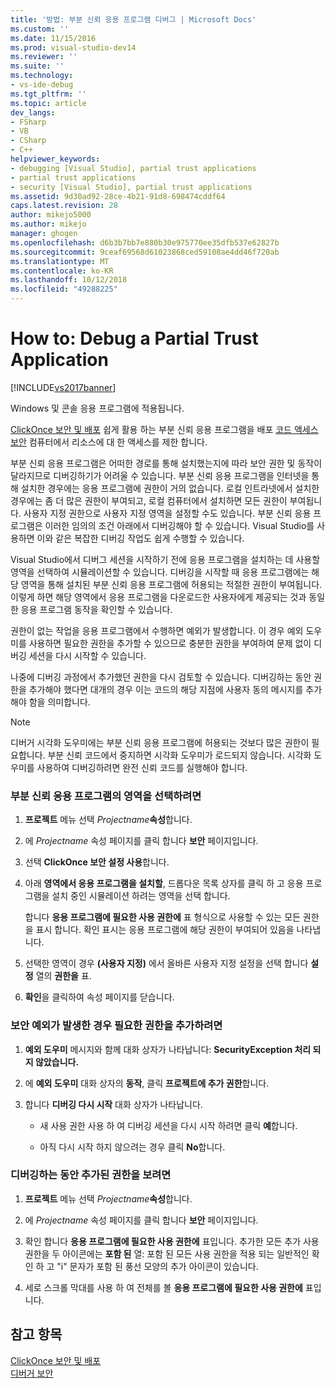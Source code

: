 ```yaml
---
title: '방법: 부분 신뢰 응용 프로그램 디버그 | Microsoft Docs'
ms.custom: ''
ms.date: 11/15/2016
ms.prod: visual-studio-dev14
ms.reviewer: ''
ms.suite: ''
ms.technology:
- vs-ide-debug
ms.tgt_pltfrm: ''
ms.topic: article
dev_langs:
- FSharp
- VB
- CSharp
- C++
helpviewer_keywords:
- debugging [Visual Studio], partial trust applications
- partial trust applications
- security [Visual Studio], partial trust applications
ms.assetid: 9d30ad92-28ce-4b21-91d8-698474cddf64
caps.latest.revision: 28
author: mikejo5000
ms.author: mikejo
manager: ghogen
ms.openlocfilehash: d6b3b7bb7e880b30e975770ee35dfb537e62827b
ms.sourcegitcommit: 9ceaf69568d61023868ced59108ae4dd46f720ab
ms.translationtype: MT
ms.contentlocale: ko-KR
ms.lasthandoff: 10/12/2018
ms.locfileid: "49288225"
---
```

# <a name="how-to-debug-a-partial-trust-application"></a>How to: Debug a Partial Trust Application
[!INCLUDE[vs2017banner](../includes/vs2017banner.md)]

Windows 및 콘솔 응용 프로그램에 적용됩니다.  
  
 [ClickOnce 보안 및 배포](../deployment/clickonce-security-and-deployment.md) 쉽게 활용 하는 부분 신뢰 응용 프로그램을 배포 [코드 액세스 보안](http://msdn.microsoft.com/library/859af632-c80d-4736-8d6f-1e01b09ce127) 컴퓨터에서 리소스에 대 한 액세스를 제한 합니다.  
  
 부분 신뢰 응용 프로그램은 어떠한 경로를 통해 설치했는지에 따라 보안 권한 및 동작이 달라지므로 디버깅하기가 어려울 수 있습니다. 부분 신뢰 응용 프로그램을 인터넷을 통해 설치한 경우에는 응용 프로그램에 권한이 거의 없습니다. 로컬 인트라넷에서 설치한 경우에는 좀 더 많은 권한이 부여되고, 로컬 컴퓨터에서 설치하면 모든 권한이 부여됩니다. 사용자 지정 권한으로 사용자 지정 영역을 설정할 수도 있습니다. 부분 신뢰 응용 프로그램은 이러한 임의의 조건 아래에서 디버깅해야 할 수 있습니다. Visual Studio를 사용하면 이와 같은 복잡한 디버깅 작업도 쉽게 수행할 수 있습니다.  
  
 Visual Studio에서 디버그 세션을 시작하기 전에 응용 프로그램을 설치하는 데 사용할 영역을 선택하여 시뮬레이션할 수 있습니다. 디버깅을 시작할 때 응용 프로그램에는 해당 영역을 통해 설치된 부분 신뢰 응용 프로그램에 허용되는 적절한 권한이 부여됩니다. 이렇게 하면 해당 영역에서 응용 프로그램을 다운로드한 사용자에게 제공되는 것과 동일한 응용 프로그램 동작을 확인할 수 있습니다.  
  
 권한이 없는 작업을 응용 프로그램에서 수행하면 예외가 발생합니다. 이 경우 예외 도우미를 사용하면 필요한 권한을 추가할 수 있으므로 충분한 권한을 부여하여 문제 없이 디버깅 세션을 다시 시작할 수 있습니다.  
  
 나중에 디버깅 과정에서 추가했던 권한을 다시 검토할 수 있습니다. 디버깅하는 동안 권한을 추가해야 했다면 대개의 경우 이는 코드의 해당 지점에 사용자 동의 메시지를 추가해야 함을 의미합니다.  
  
> [!NOTE]
>  디버거 시각화 도우미에는 부분 신뢰 응용 프로그램에 허용되는 것보다 많은 권한이 필요합니다. 부분 신뢰 코드에서 중지하면 시각화 도우미가 로드되지 않습니다. 시각화 도우미를 사용하여 디버깅하려면 완전 신뢰 코드를 실행해야 합니다.  
  
### <a name="to-choose-a-zone-for-your-partial-trust-application"></a>부분 신뢰 응용 프로그램의 영역을 선택하려면  
  
1.  **프로젝트** 메뉴 선택 _Projectname_**속성**합니다.  
  
2.  에 *Projectname* 속성 페이지를 클릭 합니다 **보안** 페이지입니다.  
  
3.  선택 **ClickOnce 보안 설정 사용**합니다.  
  
4.  아래 **영역에서 응용 프로그램을 설치할**, 드롭다운 목록 상자를 클릭 하 고 응용 프로그램을 설치 중인 시뮬레이션 하려는 영역을 선택 합니다.  
  
     합니다 **응용 프로그램에 필요한 사용 권한에** 표 형식으로 사용할 수 있는 모든 권한을 표시 합니다. 확인 표시는 응용 프로그램에 해당 권한이 부여되어 있음을 나타냅니다.  
  
5.  선택한 영역이 경우 **(사용자 지정)** 에서 올바른 사용자 지정 설정을 선택 합니다 **설정** 열의 **권한을** 표.  
  
6.  **확인**을 클릭하여 속성 페이지를 닫습니다.  
  
### <a name="to-add-an-extra-permission-when-a-security-exception-occurs"></a>보안 예외가 발생한 경우 필요한 권한을 추가하려면  
  
1.  **예외 도우미** 메시지와 함께 대화 상자가 나타납니다: **SecurityException 처리 되지 않았습니다.**  
  
2.  에 **예외 도우미** 대화 상자의 **동작**, 클릭 **프로젝트에 추가 권한**합니다.  
  
3.  합니다 **디버깅 다시 시작** 대화 상자가 나타납니다.  
  
    -   새 사용 권한 사용 하 여 디버깅 세션을 다시 시작 하려면 클릭 **예**합니다.  
  
    -   아직 다시 시작 하지 않으려는 경우 클릭 **No**합니다.  
  
### <a name="to-view-extra-permissions-added-while-debugging"></a>디버깅하는 동안 추가된 권한을 보려면  
  
1.  **프로젝트** 메뉴 선택 _Projectname_**속성**합니다.  
  
2.  에 *Projectname* 속성 페이지를 클릭 합니다 **보안** 페이지입니다.  
  
3.  확인 합니다 **응용 프로그램에 필요한 사용 권한에** 표입니다. 추가한 모든 추가 사용 권한을 두 아이콘에는 **포함 된** 열: 포함 된 모든 사용 권한을 적용 되는 일반적인 확인 하 고 "i" 문자가 포함 된 풍선 모양의 추가 아이콘이 있습니다.  
  
4.  세로 스크롤 막대를 사용 하 여 전체를 볼 **응용 프로그램에 필요한 사용 권한에** 표입니다.  
  
## <a name="see-also"></a>참고 항목  
 [ClickOnce 보안 및 배포](../deployment/clickonce-security-and-deployment.md)   
 [디버거 보안](../debugger/debugger-security.md)



